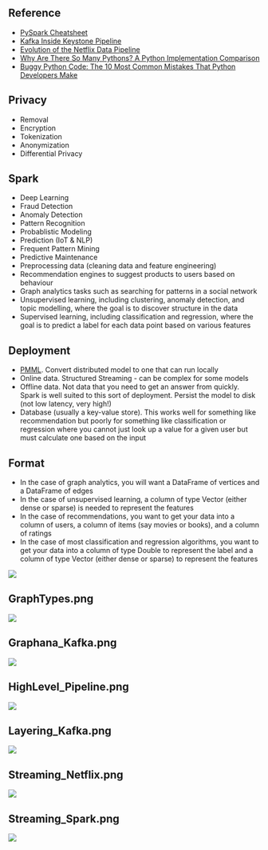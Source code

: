## Reference

* [PySpark Cheatsheet](https://s3.amazonaws.com/assets.datacamp.com/blog_assets/PySpark_Cheat_Sheet_Python.pdf)
* [Kafka Inside Keystone Pipeline](https://medium.com/netflix-techblog/kafka-inside-keystone-pipeline-dd5aeabaf6bb)
* [Evolution of the Netflix Data Pipeline](https://medium.com/netflix-techblog/evolution-of-the-netflix-data-pipeline-da246ca36905)
* [Why Are There So Many Pythons? A Python Implementation Comparison](https://www.toptal.com/python/why-are-there-so-many-pythons)
* [Buggy Python Code: The 10 Most Common Mistakes That Python Developers Make](https://www.toptal.com/python/top-10-mistakes-that-python-programmers-make)

## Privacy

* Removal
* Encryption
* Tokenization
* Anonymization
* Differential Privacy

## Spark

* Deep Learning
* Fraud Detection
* Anomaly Detection
* Pattern Recognition
* Probablistic Modeling
* Prediction (IoT & NLP)
* Frequent Pattern Mining
* Predictive Maintenance
* Preprocessing data (cleaning data and feature engineering)
* Recommendation engines to suggest products to users based on behaviour
* Graph analytics tasks such as searching for patterns in a social network
* Unsupervised learning, including clustering, anomaly detection, and topic modelling, where the goal is to discover structure in the data
* Supervised learning, including classification and regression, where the goal is to predict a label for each data point based on various features

## Deployment

* [PMML](https://en.wikipedia.org/wiki/Predictive_Model_Markup_Language).  Convert distributed model to one that can run locally
* Online data.  Structured Streaming - can be complex for some models
* Offline data.  Not data that you need to get an answer from quickly.  Spark is well suited to this sort of deployment.  Persist the model to disk (not low latency, very high!)
* Database (usually a key-value store).  This works well for something like recommendation but poorly for something like classification or regression where you cannot just look up a value for a given user but must calculate one based on the input

## Format

* In the case of graph analytics, you will want a DataFrame of vertices and a DataFrame of edges
* In the case of unsupervised learning, a column of type Vector (either dense or sparse) is needed to represent the features
* In the case of recommendations, you want to get your data into a column of users, a column of items (say movies or books), and a column of ratings
* In the case of most classification and regression algorithms, you want to get your data into a column of type Double to represent the label and a column of type Vector (either dense or sparse) to represent the features

![](https://github.com/geoffreylink/Projects/blob/master/08%20Data%20Engineering/images/CloudInfrastructureMarketShare.png)

## GraphTypes.png

![](https://github.com/geoffreylink/Projects/blob/master/08%20Data%20Engineering/images/GraphTypes.png)

## Graphana_Kafka.png

![](https://github.com/geoffreylink/Projects/blob/master/08%20Data%20Engineering/images/Graphana_Kafka.png)

## HighLevel_Pipeline.png

![](https://github.com/geoffreylink/Projects/blob/master/08%20Data%20Engineering/images/HighLevel_Pipeline.png)

## Layering_Kafka.png

![](https://github.com/geoffreylink/Projects/blob/master/08%20Data%20Engineering/images/Layering_Kafka.png)

## Streaming_Netflix.png

![](https://github.com/geoffreylink/Projects/blob/master/08%20Data%20Engineering/images/Streaming_Netflix.png)

## Streaming_Spark.png

![](https://github.com/geoffreylink/Projects/blob/master/08%20Data%20Engineering/images/Streaming_Spark.png)
